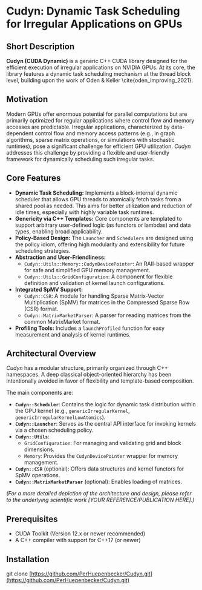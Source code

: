 # Cudyn: Dynamic Task Scheduling for Irregular Applications on GPUs

## Short Description

**Cudyn (CUDA Dynamic)** is a generic C++ CUDA library designed for the efficient execution of irregular applications on NVIDIA GPUs. At its core, the library features a dynamic task scheduling mechanism at the thread block level, building upon the work of Oden & Keller \cite{oden_improving_2021}.

## Motivation

Modern GPUs offer enormous potential for parallel computations but are primarily optimized for regular applications where control flow and memory accesses are predictable. Irregular applications, characterized by data-dependent control flow and memory access patterns (e.g., in graph algorithms, sparse matrix operations, or simulations with stochastic runtimes), pose a significant challenge for efficient GPU utilization. *Cudyn* addresses this challenge by providing a flexible and user-friendly framework for dynamically scheduling such irregular tasks.

## Core Features

* **Dynamic Task Scheduling:** Implements a block-internal dynamic scheduler that allows GPU threads to atomically fetch tasks from a shared pool as needed. This aims for better utilization and reduction of idle times, especially with highly variable task runtimes.
* **Genericity via C++ Templates:** Core components are templated to support arbitrary user-defined logic (as functors or lambdas) and data types, enabling broad applicability.
* **Policy-Based Design:** The `Launcher` and `Schedulers` are designed using the policy idiom, offering high modularity and extensibility for future scheduling strategies.
* **Abstraction and User-Friendliness:**
    * `Cudyn::Utils::Memory::CudynDevicePointer`: An RAII-based wrapper for safe and simplified GPU memory management.
    * `Cudyn::Utils::GridConfiguration`: A component for flexible definition and validation of kernel launch configurations.
* **Integrated SpMV Support:**
    * `Cudyn::CSR`: A module for handling Sparse Matrix-Vector Multiplication (SpMV) for matrices in the Compressed Sparse Row (CSR) format.
    * `Cudyn::MatrixMarketParser`: A parser for reading matrices from the common MatrixMarket format.
* **Profiling Tools:** Includes a `launchProfiled` function for easy measurement and analysis of kernel runtimes.

## Architectural Overview

*Cudyn* has a modular structure, primarily organized through C++ namespaces. A deep classical object-oriented hierarchy has been intentionally avoided in favor of flexibility and template-based composition.

The main components are:
* **`Cudyn::Scheduler`**: Contains the logic for dynamic task distribution within the GPU kernel (e.g., `genericIrregularKernel`, `genericIrregularKernelLowAtomics`).
* **`Cudyn::Launcher`**: Serves as the central API interface for invoking kernels via a chosen scheduling policy.
* **`Cudyn::Utils`**:
    * `GridConfiguration`: For managing and validating grid and block dimensions.
    * `Memory`: Provides the `CudynDevicePointer` wrapper for memory management.
* **`Cudyn::CSR`** (optional): Offers data structures and kernel functors for SpMV operations.
* **`Cudyn::MatrixMarketParser`** (optional): Enables loading of matrices.

*(For a more detailed depiction of the architecture and design, please refer to the underlying scientific work [YOUR REFERENCE/PUBLICATION HERE].)*

## Prerequisites

* CUDA Toolkit (Version 12.x or newer recommended)
* A C++ compiler with support for C++17 (or newer)


## Installation

git clone [https://github.com/PerHuepenbecker/Cudyn.git](https://github.com/PerHuepenbecker/Cudyn.git)

